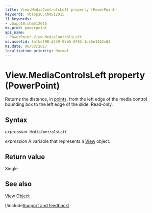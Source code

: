 ```yaml
---
title: View.MediaControlsLeft property (PowerPoint)
keywords: vbapp10.chm512015
f1_keywords:
- vbapp10.chm512015
ms.prod: powerpoint
api_name:
- PowerPoint.View.MediaControlsLeft
ms.assetid: 8afbdf98-df59-95b5-0705-1d55e1162c62
ms.date: 06/08/2017
localization_priority: Normal
---
```



# View.MediaControlsLeft property (PowerPoint)

Returns the distance, in [points](../language/glossary/vbe-glossary.md#point), from the left edge of the media control bounding box to the left edge of the slide. Read-only.


## Syntax

_expression_. `MediaControlsLeft`

_expression_ A variable that represents a [View](PowerPoint.View.md) object.


## Return value

Single


## See also


[View Object](PowerPoint.View.md)

[!include[Support and feedback](~/includes/feedback-boilerplate.md)]